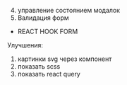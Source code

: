 4. управление состоянием модалок
5. Валидация форм
- REACT HOOK FORM

Улучшения:
1. картинки svg через компонент
2. показать scss
3. показать react query